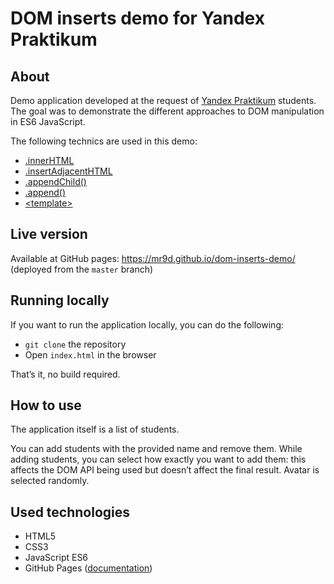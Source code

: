 # DOM inserts demo for Yandex Praktikum

## About

Demo application developed at the request of [Yandex Praktikum](https://practicum.com/) students. The goal was to demonstrate the different approaches to DOM manipulation in ES6 JavaScript.

The following technics are used in this demo:

* [.innerHTML](https://developer.mozilla.org/ru/docs/Web/API/Element/innerHTML)
* [.insertAdjacentHTML](https://developer.mozilla.org/ru/docs/Web/API/Element/insertAdjacentHTML)
* [.appendChild()](https://developer.mozilla.org/ru/docs/Web/API/Node/appendChild)
* [.append()](https://developer.mozilla.org/ru/docs/Web/API/ParentNode/append)
* [&lt;template&gt;](https://developer.mozilla.org/ru/docs/Web/HTML/Element/template)

## Live version

Available at GitHub pages: <https://mr9d.github.io/dom-inserts-demo/> (deployed from the `master` branch)

## Running locally

If you want to run the application locally, you can do the following:

- `git clone` the repository
- Open `index.html` in the browser

That’s it, no build required.

## How to use

The application itself is a list of students.

You can add students with the provided name and remove them. While adding students, you can select how exactly you want to add them: this affects the DOM API being used but doesn’t affect the final result. Avatar is selected randomly.

## Used technologies

- HTML5
- CSS3
- JavaScript ES6
- GitHub Pages ([documentation](https://docs.github.com/en/pages))

